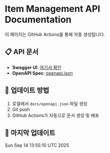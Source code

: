 # Item Management API Documentation

이 페이지는 GitHub Actions를 통해 자동 생성됩니다.

## 📋 API 문서
- **Swagger UI**: [여기서 확인](https://eunhwa99.github.io/SpecGenerator/)
- **OpenAPI Spec**: [openapi.json](./openapi.json)

## 🔄 업데이트 방법
1. 로컬에서 `docs/openapi.json` 파일 생성
2. Git push
3. GitHub Actions가 자동으로 문서 생성 및 배포

## 📅 마지막 업데이트
Sun Sep 14 13:55:10 UTC 2025
